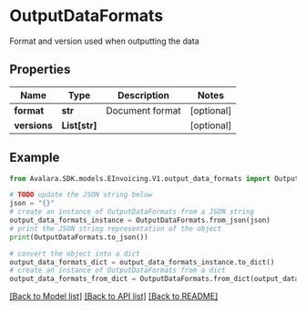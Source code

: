 # OutputDataFormats

Format and version used when outputting the data

## Properties

Name | Type | Description | Notes
------------ | ------------- | ------------- | -------------
**format** | **str** | Document format | [optional] 
**versions** | **List[str]** |  | [optional] 

## Example

```python
from Avalara.SDK.models.EInvoicing.V1.output_data_formats import OutputDataFormats

# TODO update the JSON string below
json = "{}"
# create an instance of OutputDataFormats from a JSON string
output_data_formats_instance = OutputDataFormats.from_json(json)
# print the JSON string representation of the object
print(OutputDataFormats.to_json())

# convert the object into a dict
output_data_formats_dict = output_data_formats_instance.to_dict()
# create an instance of OutputDataFormats from a dict
output_data_formats_from_dict = OutputDataFormats.from_dict(output_data_formats_dict)
```
[[Back to Model list]](../README.md#documentation-for-models) [[Back to API list]](../README.md#documentation-for-api-endpoints) [[Back to README]](../README.md)


